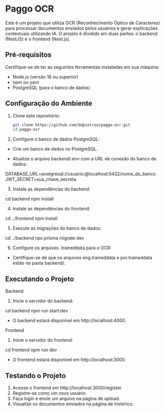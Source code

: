﻿# Paggo OCR

Este é um projeto que utiliza OCR (Reconhecimento Óptico de Caracteres) para processar documentos enviados pelos usuários e gerar explicações contextuais utilizando IA. O projeto é dividido em duas partes: o backend (NestJS) e o frontend (Next.js).

## Pré-requisitos

Certifique-se de ter as seguintes ferramentas instaladas em sua máquina:

- Node.js (versão 16 ou superior)
- npm ou yarn
- PostgreSQL (para o banco de dados)

## Configuração do Ambiente

1. Clone este repositório:

   ```bash
   git clone https://github.com/bdpietroo/paggo-ocr.git
   cd paggo-ocr

2. Configure o banco de dados PostgreSQL:

- Crie um banco de dados no PostgreSQL.

- Atualize o arquivo backend/.env com a URL de conexão do banco de dados:

DATABASE_URL=postgresql://usuario:@localhost:5432/nome_do_banco
JWT_SECRET=sua_chave_secreta

3. Instale as dependências do backend:

cd backend
npm install

4. Instale as dependências do frontend:

cd ../frontend
npm install

5. Execute as migrações do banco de dados: 

cd ../backend
npx prisma migrate dev

6. Configure os arquivos .traineddata para o OCR:

- Certifique-se de que os arquivos eng.traineddata e por.traineddata estão na pasta backend/.

## Executando o Projeto

Backend 

1. Inicie o servidor do backend:

cd backend
npm run start:dev

- O backend estará disponível em http://localhost:4000.

Frontend

1. Inicie o servidor do frontend:

cd frontend
npm run dev

- O frontend estará disponível em http://localhost:3000.

## Testando o Projeto

   1. Acesse o frontend em http://localhost:3000/register.
   2. Registre-se como um novo usuário.
   3. Faça login e envie um arquivo na página de upload.
   4. Visualize os documentos enviados na página de histórico.
